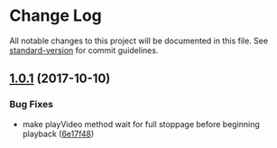 # Change Log

All notable changes to this project will be documented in this file. See [standard-version](https://github.com/conventional-changelog/standard-version) for commit guidelines.

<a name="1.0.1"></a>
## [1.0.1](https://github.com/nodecg/sc-three-stage-video/compare/v1.0.0...v1.0.1) (2017-10-10)


### Bug Fixes

* make playVideo method wait for full stoppage before beginning playback ([6e17f48](https://github.com/nodecg/sc-three-stage-video/commit/6e17f48))
